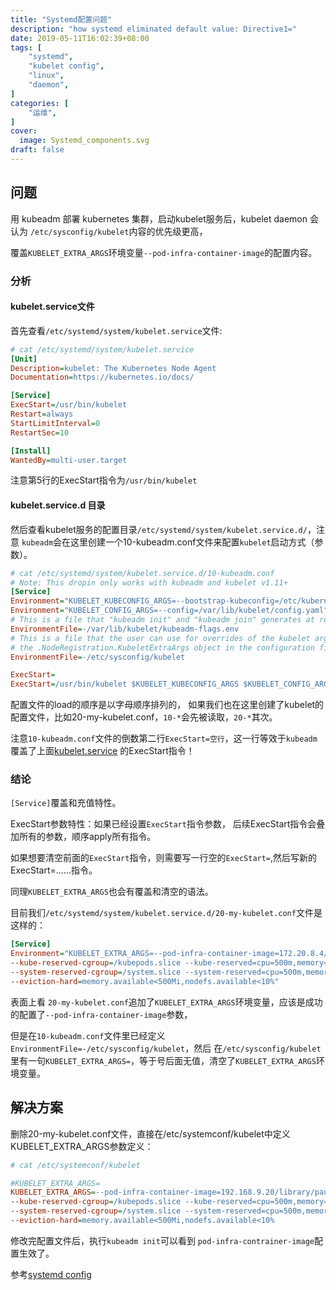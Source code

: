 ```yaml
---
title: "Systemd配置问题"
description: "how systemd eliminated default value: Directive1="
date: 2019-05-11T16:02:39+08:00
tags: [
    "systemd",
    "kubelet config",
    "linux",
    "daemon",
]
categories: [
    "运维",
]
cover:
  image: Systemd_components.svg
draft: false
---
```


## 问题
用 kubeadm 部署 kubernetes 集群，启动kubelet服务后，kubelet daemon 会认为 `/etc/sysconfig/kubelet`内容的优先级更高， 

覆盖`KUBELET_EXTRA_ARGS`环境变量`--pod-infra-container-image`的配置内容。

### 分析

#### kubelet.service文件
首先查看`/etc/systemd/system/kubelet.service`文件:
```ini
# cat /etc/systemd/system/kubelet.service
[Unit]
Description=kubelet: The Kubernetes Node Agent
Documentation=https://kubernetes.io/docs/

[Service]
ExecStart=/usr/bin/kubelet
Restart=always
StartLimitInterval=0
RestartSec=10

[Install]
WantedBy=multi-user.target

```
注意第5行的ExecStart指令为`/usr/bin/kubelet`

#### kubelet.service.d 目录
然后查看kubelet服务的配置目录`/etc/systemd/system/kubelet.service.d/`，注意
`kubeadm`会在这里创建一个10-kubeadm.conf文件来配置`kubelet`启动方式（参数）。

```ini
# cat /etc/systemd/system/kubelet.service.d/10-kubeadm.conf
# Note: This dropin only works with kubeadm and kubelet v1.11+
[Service]
Environment="KUBELET_KUBECONFIG_ARGS=--bootstrap-kubeconfig=/etc/kubernetes/bootstrap-kubelet.conf --kubeconfig=/etc/kubernetes/kubelet.conf"
Environment="KUBELET_CONFIG_ARGS=--config=/var/lib/kubelet/config.yaml"
# This is a file that "kubeadm init" and "kubeadm join" generates at runtime, populating the KUBELET_KUBEADM_ARGS variable dynamically
EnvironmentFile=-/var/lib/kubelet/kubeadm-flags.env
# This is a file that the user can use for overrides of the kubelet args as a last resort. Preferably, the user should use
# the .NodeRegistration.KubeletExtraArgs object in the configuration files instead. KUBELET_EXTRA_ARGS should be sourced from this file.
EnvironmentFile=-/etc/sysconfig/kubelet

ExecStart=
ExecStart=/usr/bin/kubelet $KUBELET_KUBECONFIG_ARGS $KUBELET_CONFIG_ARGS $KUBELET_KUBEADM_ARGS $KUBELET_EXTRA_ARGS
```
配置文件的load的顺序是以字母顺序排列的， 如果我们也在这里创建了kubelet的配置文件，比如20-my-kubelet.conf，`10-*`会先被读取，`20-*`其次。

注意`10-kubeadm.conf`文件的倒数第二行`ExecStart=空行`，这一行等效于`kubeadm`覆盖了上面[kubelet.service](#kubeletservice文件)  的ExecStart指令！


### 结论
`[Service]`覆盖和充值特性。

ExecStart参数特性：如果已经设置`ExecStart`指令参数， 后续ExecStart指令会叠加所有的参数，顺序apply所有指令。

如果想要清空前面的`ExecStart`指令，则需要写一行空的`ExecStart=`,然后写新的ExecStart=......指令。

同理`KUBELET_EXTRA_ARGS`也会有覆盖和清空的语法。

目前我们`/etc/systemd/system/kubelet.service.d/20-my-kubelet.conf`文件是这样的：

```ini
[Service]
Environment="KUBELET_EXTRA_ARGS=--pod-infra-container-image=172.20.8.4/library/pause:3.1 --feature-gates=LocalStorageCapacityIsolation=true \
--kube-reserved-cgroup=/kubepods.slice --kube-reserved=cpu=500m,memory=500Mi,ephemeral-storage=1Gi \
--system-reserved-cgroup=/system.slice --system-reserved=cpu=500m,memory=500Mi,ephemeral-storage=1Gi \
--eviction-hard=memory.available<500Mi,nodefs.available<10%"
```

表面上看 `20-my-kubelet.conf`追加了`KUBELET_EXTRA_ARGS`环境变量，应该是成功的配置了`--pod-infra-container-image`参数，

但是在`10-kubeadm.conf`文件里已经定义`EnvironmentFile=-/etc/sysconfig/kubelet`，然后
在`/etc/sysconfig/kubelet`里有一句`KUBELET_EXTRA_ARGS=`，等于号后面无值，清空了`KUBELET_EXTRA_ARGS`环境变量。

## 解决方案

删除20-my-kubelet.conf文件，直接在/etc/systemconf/kubelet中定义KUBELET_EXTRA_ARGS参数定义：
```ini
# cat /etc/systemconf/kubelet

#KUBELET_EXTRA_ARGS=
KUBELET_EXTRA_ARGS=--pod-infra-container-image=192.168.9.20/library/pause:3.1 --feature-gates=LocalStorageCapacityIsolation=true \
--kube-reserved-cgroup=/kubepods.slice --kube-reserved=cpu=500m,memory=500Mi,ephemeral-storage=1Gi \
--system-reserved-cgroup=/system.slice --system-reserved=cpu=500m,memory=500Mi,ephemeral-storage=1Gi \
--eviction-hard=memory.available<500Mi,nodefs.available<10%
```
修改完配置文件后，执行`kubeadm init`可以看到 `pod-infra-contrainer-image`配置生效了。

参考[systemd config](https://www.digitalocean.com/community/tutorials/understanding-systemd-units-and-unit-files)
